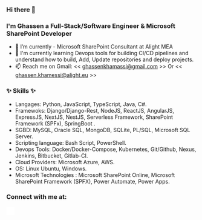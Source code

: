 ### Hi there 👋 
### I'm Ghassen a Full-Stack/Software Engineer & Microsoft SharePoint Developer

- 🔭 I’m currently - Microsoft SharePoint Consultant at Alight MEA
- 🌱 I'm currently learning Devops tools for building CI/CD pipelines and understand how to build, Add, Update repositories and deploy projects.
- 📫 Reach me on Gmail: << ghassenkhamassi@gmail.com >> Or << ghassen.khamessi@alight.eu >>


### ✨ Skills ✨
- Langages: Python, JavaScript, TypeScript, Java, C#.
- Framewoks: Django/Django-Rest, NodeJS, ReactJS, AngularJS, ExpressJS, NextJS, NestJS, Serverless Framework, SharePoint Framework (SPFx), SpringBoot .
- SGBD: MySQL, Oracle SQL, MongoDB, SQLite, PL/SQL, Microsoft SQL Server.
- Scripting language: Bash Script, PowerShell.
- Devops Tools: Docker/Docker-Compose, Kubernetes, Git/Github, Nexus, Jenkins, Bitbucket, Gitlab-CI.
- Cloud Providers: Microsoft Azure, AWS.
- OS: Linux Ubuntu, Windows.
- Microsoft Technologies : Microsoft SharePoint Online, Microsoft SharePoint Framework (SPFX), Power Automate, Power Apps.

### Connect with me at:
<a href="https://www.linkedin.com/in/ghassen-khamassi-766b261b6/"><img align = "left" width="22px" src="https://github.com/codeSTACKr/codeSTACKr/raw/master/img/linkedin-dark.svg" /></a>
